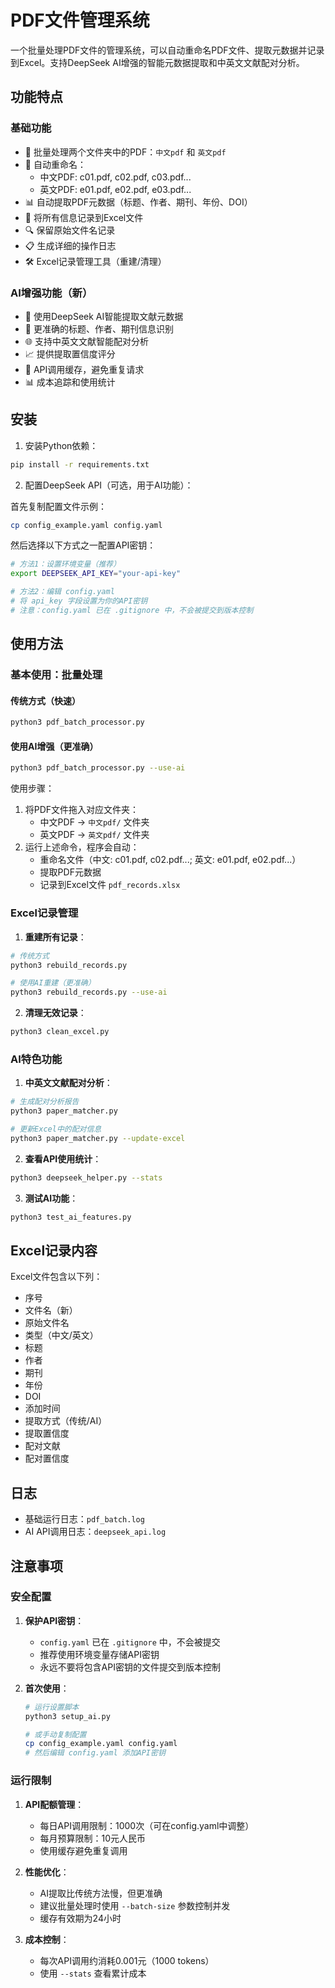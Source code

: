 # PDF文件管理系统

一个批量处理PDF文件的管理系统，可以自动重命名PDF文件、提取元数据并记录到Excel。支持DeepSeek AI增强的智能元数据提取和中英文文献配对分析。

## 功能特点

### 基础功能
- 📁 批量处理两个文件夹中的PDF：`中文pdf` 和 `英文pdf`
- 🔄 自动重命名：
  - 中文PDF: c01.pdf, c02.pdf, c03.pdf...
  - 英文PDF: e01.pdf, e02.pdf, e03.pdf...
- 📊 自动提取PDF元数据（标题、作者、期刊、年份、DOI）
- 📝 将所有信息记录到Excel文件
- 🔍 保留原始文件名记录
- 📋 生成详细的操作日志
- 🛠️ Excel记录管理工具（重建/清理）

### AI增强功能（新）
- 🤖 使用DeepSeek AI智能提取文献元数据
- 🔬 更准确的标题、作者、期刊信息识别
- 🌐 支持中英文文献智能配对分析
- 📈 提供提取置信度评分
- 💾 API调用缓存，避免重复请求
- 📊 成本追踪和使用统计

## 安装

1. 安装Python依赖：
```bash
pip install -r requirements.txt
```

2. 配置DeepSeek API（可选，用于AI功能）：

首先复制配置文件示例：
```bash
cp config_example.yaml config.yaml
```

然后选择以下方式之一配置API密钥：

```bash
# 方法1：设置环境变量（推荐）
export DEEPSEEK_API_KEY="your-api-key"

# 方法2：编辑 config.yaml
# 将 api_key 字段设置为你的API密钥
# 注意：config.yaml 已在 .gitignore 中，不会被提交到版本控制
```

## 使用方法

### 基本使用：批量处理

#### 传统方式（快速）
```bash
python3 pdf_batch_processor.py
```

#### 使用AI增强（更准确）
```bash
python3 pdf_batch_processor.py --use-ai
```

使用步骤：
1. 将PDF文件拖入对应文件夹：
   - 中文PDF → `中文pdf/` 文件夹
   - 英文PDF → `英文pdf/` 文件夹
2. 运行上述命令，程序会自动：
   - 重命名文件（中文: c01.pdf, c02.pdf...; 英文: e01.pdf, e02.pdf...）
   - 提取PDF元数据
   - 记录到Excel文件 `pdf_records.xlsx`

### Excel记录管理

1. **重建所有记录**：
```bash
# 传统方式
python3 rebuild_records.py

# 使用AI重建（更准确）
python3 rebuild_records.py --use-ai
```

2. **清理无效记录**：
```bash
python3 clean_excel.py
```

### AI特色功能

1. **中英文文献配对分析**：
```bash
# 生成配对分析报告
python3 paper_matcher.py

# 更新Excel中的配对信息
python3 paper_matcher.py --update-excel
```

2. **查看API使用统计**：
```bash
python3 deepseek_helper.py --stats
```

3. **测试AI功能**：
```bash
python3 test_ai_features.py
```


## Excel记录内容

Excel文件包含以下列：
- 序号
- 文件名（新）
- 原始文件名
- 类型（中文/英文）
- 标题
- 作者
- 期刊
- 年份
- DOI
- 添加时间
- 提取方式（传统/AI）
- 提取置信度
- 配对文献
- 配对置信度

## 日志

- 基础运行日志：`pdf_batch.log`
- AI API调用日志：`deepseek_api.log`

## 注意事项

### 安全配置
1. **保护API密钥**：
   - `config.yaml` 已在 `.gitignore` 中，不会被提交
   - 推荐使用环境变量存储API密钥
   - 永远不要将包含API密钥的文件提交到版本控制

2. **首次使用**：
   ```bash
   # 运行设置脚本
   python3 setup_ai.py
   
   # 或手动复制配置
   cp config_example.yaml config.yaml
   # 然后编辑 config.yaml 添加API密钥
   ```

### 运行限制
1. **API配额管理**：
   - 每日API调用限制：1000次（可在config.yaml中调整）
   - 每月预算限制：10元人民币
   - 使用缓存避免重复调用

2. **性能优化**：
   - AI提取比传统方法慢，但更准确
   - 建议批量处理时使用 `--batch-size` 参数控制并发
   - 缓存有效期为24小时

3. **成本控制**：
   - 每次API调用约消耗0.001元（1000 tokens）
   - 使用 `--stats` 查看累计成本

